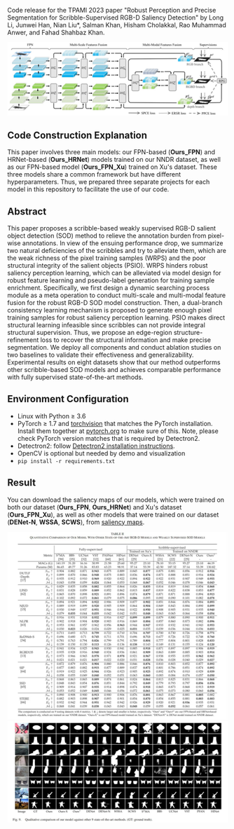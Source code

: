 Code release for the TPAMI 2023 paper "Robust Perception and Precise Segmentation for Scribble-Supervised RGB-D Saliency Detection" by Long Li, Junwei Han, Nian Liu*, Salman Khan, Hisham Cholakkal, Rao Muhammad Anwer, and Fahad Shahbaz Khan.

![avatar](framework.jpg)

## Code Construction Explanation
This paper involves three main models: our FPN-based (**Ours_FPN**) and HRNet-based (**Ours_HRNet**) models trained on our NNDR dataset, as well as our FPN-based model (**Ours_FPN_Xu**) trained on Xu's dataset. These three models share a common framework but have different hyperparameters. Thus, we prepared three separate projects for each model in this repository to facilitate  the use of our code. 

## Abstract
This paper proposes a scribble-based weakly supervised RGB-D salient object detection (SOD) method to relieve the annotation burden from pixel-wise annotations. In view of
the ensuing performance drop, we summarize two natural deficiencies of the scribbles and try to alleviate them, which are the weak richness of the pixel training samples (WRPS) and the poor structural integrity of the salient objects (PSIO). WRPS hinders robust saliency perception learning, which can be alleviated via model design for robust feature learning and pseudo-label generation for training sample enrichment. Specifically, we first design a dynamic searching process module as a meta operation to conduct multi-scale and multi-modal feature fusion for the robust RGB-D SOD model construction. Then, a dual-branch consistency learning mechanism is proposed to generate enough pixel training samples for robust saliency perception learning. PSIO makes direct structural learning infeasible since scribbles can not provide integral structural supervision. Thus, we propose an edge-region structure-refinement loss to recover the structural information and make precise segmentation. We deploy all components and conduct ablation studies on two baselines to validate their effectiveness and generalizability. Experimental results on eight datasets show that our method outperforms other scribble-based SOD models and achieves comparable performance with fully supervised state-of-the-art methods.

## Environment Configuration
- Linux with Python ≥ 3.6
- PyTorch ≥ 1.7 and [torchvision](https://github.com/pytorch/vision/) that matches the PyTorch installation.
  Install them together at [pytorch.org](https://pytorch.org) to make sure of this. Note, please check
  PyTorch version matches that is required by Detectron2.
- Detectron2: follow [Detectron2 installation instructions](https://detectron2.readthedocs.io/tutorials/install.html).
- OpenCV is optional but needed by demo and visualization
- `pip install -r requirements.txt`


## Result
You can download the saliency maps of our models, which were trained on both our dataset (**Ours_FPN**, **Ours_HRNet**) and Xu's dataset (**Ours_FPN_Xu**), as well as other models that were trained on our dataset (**DENet-N**, **WSSA**, **SCWS**), from [saliency maps](https://drive.google.com/drive/folders/1mpPVDuke88qxtuC47OgLCsLwpx-gqSKK?usp=sharing).

![alt_text](./result_quantitation.jpg)
![alt_text](./result_qualitative.jpg)
